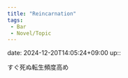 ```yaml
---
title: "Reincarnation"
tags:
 - Bar
 - Novel/Topic
---
```


date: 2024-12-20T14:05:24+09:00
up::

すぐ死ぬ転生頻度高め


